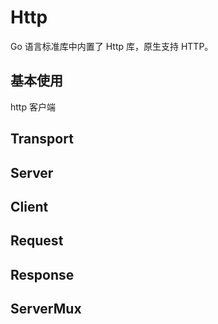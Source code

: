 # Http

Go 语言标准库中内置了 Http 库，原生支持 HTTP。

## 基本使用

http 客户端

## Transport

## Server

## Client

## Request

## Response

## ServerMux